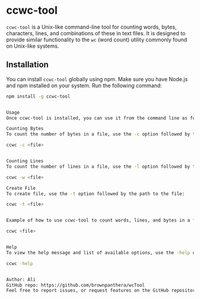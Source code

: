 # ccwc-tool

`ccwc-tool` is a Unix-like command-line tool for counting words, bytes, characters, lines, and combinations of these in text files. It is designed to provide similar functionality to the `wc` (word count) utility commonly found on Unix-like systems.

## Installation

You can install `ccwc-tool` globally using npm. Make sure you have Node.js and npm installed on your system. Run the following command:

```bash
npm install -g ccwc-tool


Usage
Once ccwc-tool is installed, you can use it from the command line as follows:

Counting Bytes
To count the number of bytes in a file, use the -c option followed by the path to the file:

ccwc -c <file>


Counting Lines
To count the number of lines in a file, use the -l option followed by the path to the file:

ccwc -w <file>

Create File
To create file, use the -t option followed by the path to the file:

ccwc -t <file>


Example of how to use ccwc-tool to count words, lines, and bytes in a file:

ccwc <file>


Help
To view the help message and list of available options, use the -help option:

ccwc -help


Author: Ali
GitHub repo: https://github.com/brownpanthera/wcTool
Feel free to report issues, or request features on the GitHub repository.